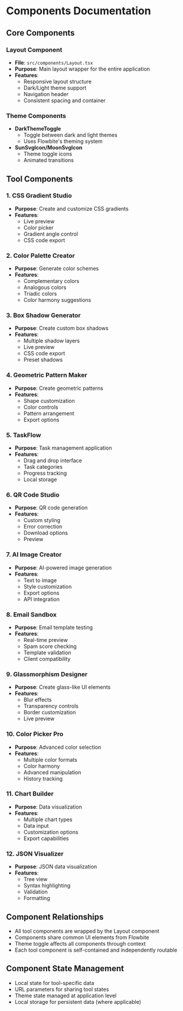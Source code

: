 # Components Documentation

## Core Components

### Layout Component
- **File**: `src/components/Layout.tsx`
- **Purpose**: Main layout wrapper for the entire application
- **Features**:
  - Responsive layout structure
  - Dark/Light theme support
  - Navigation header
  - Consistent spacing and container

### Theme Components
- **DarkThemeToggle**
  - Toggle between dark and light themes
  - Uses Flowbite's theming system
- **SunSvgIcon/MoonSvgIcon**
  - Theme toggle icons
  - Animated transitions

## Tool Components

### 1. CSS Gradient Studio
- **Purpose**: Create and customize CSS gradients
- **Features**:
  - Live preview
  - Color picker
  - Gradient angle control
  - CSS code export

### 2. Color Palette Creator
- **Purpose**: Generate color schemes
- **Features**:
  - Complementary colors
  - Analogous colors
  - Triadic colors
  - Color harmony suggestions

### 3. Box Shadow Generator
- **Purpose**: Create custom box shadows
- **Features**:
  - Multiple shadow layers
  - Live preview
  - CSS code export
  - Preset shadows

### 4. Geometric Pattern Maker
- **Purpose**: Create geometric patterns
- **Features**:
  - Shape customization
  - Color controls
  - Pattern arrangement
  - Export options

### 5. TaskFlow
- **Purpose**: Task management application
- **Features**:
  - Drag and drop interface
  - Task categories
  - Progress tracking
  - Local storage

### 6. QR Code Studio
- **Purpose**: QR code generation
- **Features**:
  - Custom styling
  - Error correction
  - Download options
  - Preview

### 7. AI Image Creator
- **Purpose**: AI-powered image generation
- **Features**:
  - Text to image
  - Style customization
  - Export options
  - API integration

### 8. Email Sandbox
- **Purpose**: Email template testing
- **Features**:
  - Real-time preview
  - Spam score checking
  - Template validation
  - Client compatibility

### 9. Glassmorphism Designer
- **Purpose**: Create glass-like UI elements
- **Features**:
  - Blur effects
  - Transparency controls
  - Border customization
  - Live preview

### 10. Color Picker Pro
- **Purpose**: Advanced color selection
- **Features**:
  - Multiple color formats
  - Color harmony
  - Advanced manipulation
  - History tracking

### 11. Chart Builder
- **Purpose**: Data visualization
- **Features**:
  - Multiple chart types
  - Data input
  - Customization options
  - Export capabilities

### 12. JSON Visualizer
- **Purpose**: JSON data visualization
- **Features**:
  - Tree view
  - Syntax highlighting
  - Validation
  - Formatting

## Component Relationships
- All tool components are wrapped by the Layout component
- Components share common UI elements from Flowbite
- Theme toggle affects all components through context
- Each tool component is self-contained and independently routable

## Component State Management
- Local state for tool-specific data
- URL parameters for sharing tool states
- Theme state managed at application level
- Local storage for persistent data (where applicable)
